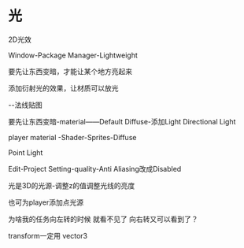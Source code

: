 # 光

2D光效



Window-Package Manager-Lightweight

要先让东西变暗，才能让某个地方亮起来

添加衍射光的效果，让材质可以放光

--法线贴图





要先让东西变暗-material——Default Diffuse-添加Light Directional Light

player material -Shader-Sprites-Diffuse

Point Light





Edit-Project Setting-quality-Anti Aliasing改成Disabled

光是3D的光源-调整z的值调整光线的亮度

也可为player添加点光源





为啥我的任务向左转的时候 就看不见了 向右转又可以看到了？

transform一定用 vector3